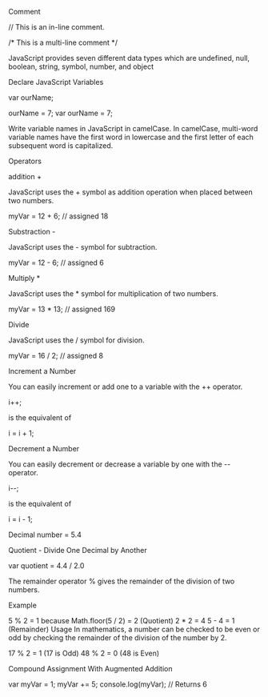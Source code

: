Comment

// This is an in-line comment.

/* This is a
multi-line comment */

JavaScript provides seven different data types which are undefined, null, boolean, string, symbol, number, and object

Declare JavaScript Variables

var ourName;

ourName = 7; var ourName = 7;

Write variable names in JavaScript in camelCase. In camelCase, multi-word variable names have the first word in lowercase and the first letter of each subsequent word is capitalized.

Operators

addition +

JavaScript uses the + symbol as addition operation when placed between two numbers.

myVar = 12 + 6; // assigned 18

Substraction - 

JavaScript uses the - symbol for subtraction.

myVar = 12 - 6; // assigned 6

Multiply *

JavaScript uses the * symbol for multiplication of two numbers.

myVar = 13 * 13; // assigned 169

Divide

JavaScript uses the / symbol for division.

myVar = 16 / 2; // assigned 8

Increment a Number

You can easily increment or add one to a variable with the ++ operator.

i++;

is the equivalent of

i = i + 1;

Decrement a Number

You can easily decrement or decrease a variable by one with the -- operator.

i--;

is the equivalent of

i = i - 1;

Decimal number = 5.4

Quotient - Divide One Decimal by Another

var quotient = 4.4 / 2.0

The remainder operator % gives the remainder of the division of two numbers.

Example

5 % 2 = 1 because
Math.floor(5 / 2) = 2 (Quotient)
2 * 2 = 4
5 - 4 = 1 (Remainder)
Usage
In mathematics, a number can be checked to be even or odd by checking the remainder of the division of the number by 2.

17 % 2 = 1 (17 is Odd)
48 % 2 = 0 (48 is Even)

Compound Assignment With Augmented Addition

var myVar = 1;
myVar += 5;
console.log(myVar); // Returns 6